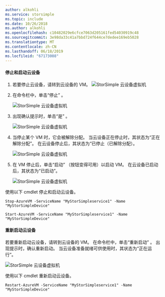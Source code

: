```yaml
---
author: alkohli
ms.service: storsimple
ms.topic: include
ms.date: 10/26/2018
ms.author: alkohli
ms.openlocfilehash: c10482029e6cfce7063d205161fed54030919c48
ms.sourcegitcommit: 3e98da33c41a7bbd724f644ce7dedee169eb5028
ms.translationtype: MT
ms.contentlocale: zh-CN
ms.lasthandoff: 06/18/2019
ms.locfileid: "67173008"
---
```

#### <a name="to-stop-and-start-a-cloud-appliance"></a>停止和启动云设备

1. 若要停止云设备，请转到云设备的 VM。
    ![StorSimple 云设备虚拟机](./media/storsimple-8000-stop-restart-cloud-appliance/sca-stop-restart1.png)

2. 在命令栏中，单击“停止”  。

    ![StorSimple 云设备虚拟机](./media/storsimple-8000-stop-restart-cloud-appliance/sca-stop-restart2.png)

3. 出现确认提示时，单击“是”  。

    ![StorSimple 云设备虚拟机](./media/storsimple-8000-stop-restart-cloud-appliance/sca-stop-restart3.png)

4. 当停止某个 VM 时，它会被解除分配。 当云设备正在停止时，其状态为“正在解除分配”。  在云设备停止后，其状态为“已停止（已解除分配）。 

    ![StorSimple 云设备虚拟机](./media/storsimple-8000-stop-restart-cloud-appliance/sca-stop-restart4.png)

5. 在 VM 停止后，单击“启动”  （按钮变得可用）以启动 VM。 在云设备已启动后，其状态为“已启动”。 

    ![StorSimple 云设备虚拟机](./media/storsimple-8000-stop-restart-cloud-appliance/sca-stop-restart5.png)

使用以下 cmdlet 停止和启动云设备。

`Stop-AzureVM -ServiceName "MyStorSimpleservice1" -Name "MyStorSimpleDevice"`

`Start-AzureVM -ServiceName "MyStorSimpleservice1" -Name "MyStorSimpleDevice"`

#### <a name="to-restart-a-cloud-appliance"></a>重新启动云设备

若要重新启动云设备，请转到云设备的 VM。 在命令栏中，单击“重新启动”  。 出现提示时，确认重新启动。 当云设备准备就绪可供使用时，其状态为“正在运行”。 

![StorSimple 云设备虚拟机](./media/storsimple-8000-stop-restart-cloud-appliance/sca-stop-restart6.png)

使用以下 cmdlet 重新启动云设备。

`Restart-AzureVM -ServiceName "MyStorSimpleservice1" -Name "MyStorSimpleDevice"`

